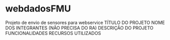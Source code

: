 # webdadosFMU
 Projeto de envio de sensores para webservice
 TÍTULO DO PROJETO
 NOME DOS INTEGRANTES (NÃO PRECISA DO RA)
 DESCRIÇÃO DO PROJETO
 FUNCIONALIDADES
 RECURSOS UTILIZADOS
